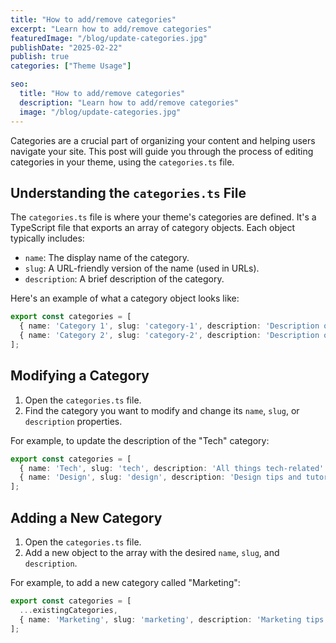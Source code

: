 ```yaml
---
title: "How to add/remove categories"
excerpt: "Learn how to add/remove categories"
featuredImage: "/blog/update-categories.jpg"
publishDate: "2025-02-22"
publish: true
categories: ["Theme Usage"]

seo:
  title: "How to add/remove categories"
  description: "Learn how to add/remove categories"
  image: "/blog/update-categories.jpg"
---
```


Categories are a crucial part of organizing your content and helping users navigate your site. This post will guide you through the process of editing categories in your theme, using the `categories.ts` file.

## Understanding the `categories.ts` File

The `categories.ts` file is where your theme's categories are defined. It's a TypeScript file that exports an array of category objects. Each object typically includes:

- `name`: The display name of the category.
- `slug`: A URL-friendly version of the name (used in URLs).
- `description`: A brief description of the category.

Here's an example of what a category object looks like:

```typescript
export const categories = [
  { name: 'Category 1', slug: 'category-1', description: 'Description of Category 1' },
  { name: 'Category 2', slug: 'category-2', description: 'Description of Category 2' },
];
```

## Modifying a Category

1. Open the `categories.ts` file.
2. Find the category you want to modify and change its `name`, `slug`, or `description` properties.

For example, to update the description of the "Tech" category:

```typescript
export const categories = [
  { name: 'Tech', slug: 'tech', description: 'All things tech-related' },
  { name: 'Design', slug: 'design', description: 'Design tips and tutorials' },
];
```

## Adding a New Category

1. Open the `categories.ts` file.
2. Add a new object to the array with the desired `name`, `slug`, and `description`.

For example, to add a new category called "Marketing":

```typescript
export const categories = [
  ...existingCategories,
  { name: 'Marketing', slug: 'marketing', description: 'Marketing tips and tutorials' },
];
```